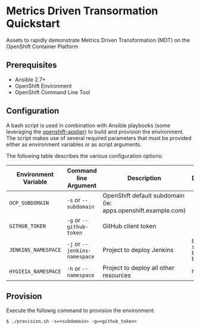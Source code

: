 # Metrics Driven Transormation Quickstart

Assets to rapidly demonstrate Metrics Driven Transformation (MDT) on the OpenShift Container Platform

## Prerequisites

* Ansible 2.7+
* OpenShift Environment
* OpenShift Command Line Tool

## Configuration

A bash script is used in combination with Ansible playbooks (some leveraging the [openshift-applier](https://github.com/redhat-cop/openshift-applier)) to build and provision the environment. The script makes use of several required parameters that must be provided either as environment variables or as script arguments.

The following table describes the various configuration options:

| Environment Variable | Command line Argument | Description | Default |
| -------------------- | --------------------- | ----------- | ------- |
| `OCP_SUBDOMAIN`      | `-s` or `--subdomain` | OpenShift default subdomain (ie: apps.openshift.example.com) |  |
| `GITHUB_TOKEN`       | `-g` or `--github-token` | GitHub client token |  |
| `JENKINS_NAMESPACE`  | `-j` or `--jenkins-namespace` | Project to deploy Jenkins | `basic-spring-boot-build` |
| `HYGIEIA_NAMESPACE`  | `-h` or `--namespace` | Project to deploy all other resources | `hygieia` |

## Provision

Execute the followig command to provision the environment:

```
$ ./provision.sh -s=<subdomain> -g=<github_token>
```
